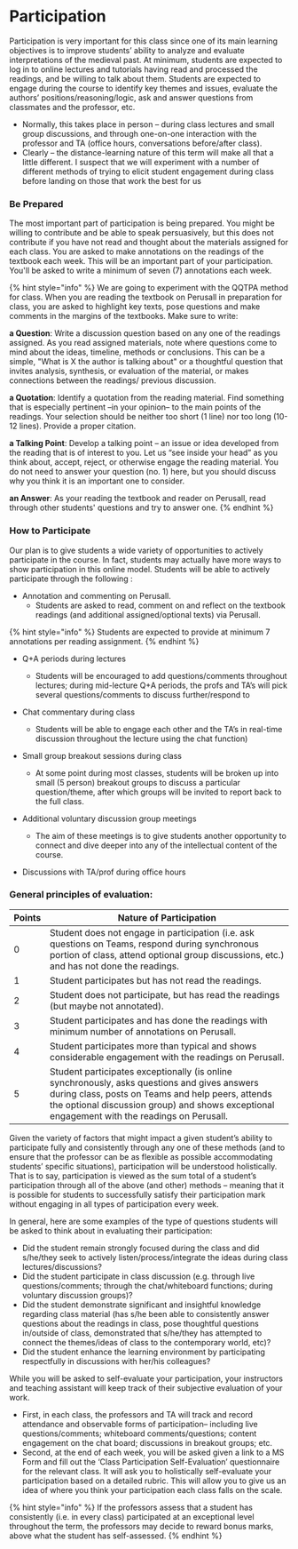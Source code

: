 # Participation

Participation is very important for this class since one of its main learning objectives is to improve students’ ability to analyze and evaluate interpretations of the medieval past. At minimum, students are expected to log in to online lectures and tutorials having read and processed the readings, and be willing to talk about them. Students are expected to engage during the course to identify key themes and issues, evaluate the authors’ positions/reasoning/logic, ask and answer questions from classmates and the professor, etc.

* Normally, this takes place in person – during class lectures and small group discussions, and through one-on-one interaction with the professor and TA (office hours, conversations before/after class).
* Clearly – the distance-learning nature of this term will make all that a little different. I suspect that we will experiment with a number of different methods of trying to elicit student engagement during class before landing on those that work the best for us

### Be Prepared

The most important part of participation is being prepared. You might be willing to contribute and be able to speak persuasively, but this does not contribute if you have not read and thought about the materials assigned for each class. You are asked to make annotations on the readings of the textbook each week. This will be an important part of your participation. You'll be asked to write a minimum of seven (7) annotations each week.&#x20;

{% hint style="info" %}
We are going to experiment with the QQTPA method for class.  When you are reading the textbook on Perusall in preparation for class, you are asked to highlight key texts, pose questions and make comments in the margins of the textbooks. Make sure to write:

**a Question**: Write a discussion question based on any one of the readings assigned. As you read assigned materials, note where questions come to mind about the ideas, timeline, methods or conclusions. This can be a simple, "What is X the author is talking about" or a thoughtful question that invites analysis, synthesis, or evaluation of the material, or makes connections between the readings/ previous discussion.

**a Quotation**: Identify a quotation from the reading material. Find something that is especially pertinent –in your opinion– to the main points of the readings. Your selection should be neither too short (1 line) nor too long (10-12 lines). Provide a proper citation.

**a Talking Point**: Develop a talking point – an issue or idea developed from the reading that is of interest to you. Let us “see inside your head” as you think about, accept, reject, or otherwise engage the reading material. You do not need to answer your question (no. 1) here, but you should discuss why you think it is an important one to consider.

**an Answer**: As your reading the textbook and reader on Perusall, read through other students' questions and try to answer one.&#x20;
{% endhint %}

### How to Participate

Our plan is to give students a wide variety of opportunities to actively participate in the course. In fact, students may actually have more ways to show participation in this online model. Students will be able to actively participate through the following :

* Annotation and commenting on Perusall.&#x20;
  * Students are asked to read, comment on and reflect on the textbook readings (and additional assigned/optional texts) via Perusall.&#x20;

{% hint style="info" %}
Students are expected to provide at minimum 7 annotations per reading assignment. &#x20;
{% endhint %}

*   Q+A periods during lectures&#x20;

    * Students will be encouraged to add questions/comments throughout lectures; during mid-lecture Q+A periods, the profs and TA’s will pick several questions/comments to discuss further/respond to


*   Chat commentary during class&#x20;

    * Students will be able to engage each other and the TA’s in real-time discussion throughout the lecture using the chat function)


*   Small group breakout sessions during class&#x20;

    * At some point during most classes, students will be broken up into small (5 person) breakout groups to discuss a particular question/theme, after which groups will be invited to report back to the full class.


*   Additional voluntary discussion group meetings

    * The aim of these meetings is to give students another opportunity to connect and dive deeper into any of the intellectual content of the course.&#x20;


* Discussions with TA/prof during office hours

### General principles of evaluation:&#x20;

| Points | Nature of Participation                                                                                                                                                                                                                            |
| ------ | -------------------------------------------------------------------------------------------------------------------------------------------------------------------------------------------------------------------------------------------------- |
| 0      | Student does not engage in participation (i.e. ask questions on Teams, respond during synchronous portion of class, attend optional group discussions, etc.) and has not done the readings.                                                        |
| 1      | Student participates but has not read the readings.                                                                                                                                                                                                |
| 2      | Student does not participate, but has read the readings (but maybe not annotated).                                                                                                                                                                 |
| 3      | Student participates and has done the readings with minimum number of annotations on Perusall.                                                                                                                                                     |
| 4      | Student participates more than typical and shows considerable engagement with the readings on Perusall.                                                                                                                                            |
| 5      | Student participates exceptionally (is online synchronously, asks questions and gives answers during class, posts on Teams and help peers, attends the optional discussion group) and shows exceptional engagement with the readings on Perusall.  |

Given the variety of factors that might impact a given student’s ability to participate fully and consistently through any one of these methods (and to ensure that the professor can be as flexible as possible accommodating students’ specific situations), participation will be understood holistically. That is to say, participation is viewed as the sum total of a student’s participation through all of the above (and other) methods – meaning that it is possible for students to successfully satisfy their participation mark without engaging in all types of participation every week.&#x20;

In general, here are some examples of the type of questions students will be asked to think about in evaluating their participation:

* Did the student remain strongly focused during the class and did s/he/they seek to actively listen/process/integrate the ideas during class lectures/discussions?
* Did the student participate in class discussion (e.g. through live questions/comments; through the chat/whiteboard functions; during voluntary discussion groups)?&#x20;
* Did the student demonstrate significant and insightful knowledge regarding class material (has s/he been able to consistently answer questions about the readings in class, pose thoughtful questions in/outside of class, demonstrated that s/he/they has attempted to connect the themes/ideas of class to the contemporary world, etc)?
* Did the student enhance the learning environment by participating respectfully in discussions with her/his colleagues?

While you will be asked to self-evaluate your participation, your instructors and teaching assistant will keep track of their subjective evaluation of your work.&#x20;

* First, in each class, the professors and TA will track and record attendance and observable forms of participation– including live questions/comments; whiteboard comments/questions; content engagement on the chat board; discussions in breakout groups; etc.&#x20;
* Second, at the end of each week, you will be asked given a link to a MS Form and fill out the ‘Class Participation Self-Evaluation’ questionnaire for the relevant class. It will ask you to holistically self-evaluate your participation based on a detailed rubric. This will allow you to give us an idea of where you think your participation each class falls on the scale.

{% hint style="info" %}
&#x20;If the professors assess that a student has consistently (i.e. in every class) participated at an exceptional level throughout the term, the professors may decide to reward bonus marks, above what the student has self-assessed.
{% endhint %}
